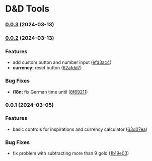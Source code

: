 # D&D Tools
### [0.0.3](https://github.com/MunkiWinchester/dnd-tools/compare/v0.0.2...v0.0.3) (2024-03-13)

### [0.0.2](https://github.com/MunkiWinchester/dnd-tools/compare/v0.0.1...v0.0.2) (2024-03-13)


### Features

* add custom button and number input ([efd3ac4](https://github.com/MunkiWinchester/dnd-tools/commit/efd3ac4607b030c1eb10db69dfe5dde179b4254a))
* **currency:** reset button ([62afdd7](https://github.com/MunkiWinchester/dnd-tools/commit/62afdd71088a914402856e025450d1fb55cbe7f0))


### Bug Fixes

* **i18n:** fix German time until ([8f69211](https://github.com/MunkiWinchester/dnd-tools/commit/8f6921196c412304745163435411f78157502b7e))

### 0.0.1 (2024-03-05)


### Features

* basic controls for inspirations and currency calculator ([63d07ea](https://github.com/MunkiWinchester/dnd-tools/commit/63d07ea086ece6bbe359f304267e2f703b88cb82))


### Bug Fixes

* fix problem with subtracting more than 9 gold ([1b19e03](https://github.com/MunkiWinchester/dnd-tools/commit/1b19e03a51882aab64d44e4c1bdfbf2dcb3e6189))
